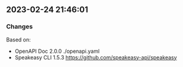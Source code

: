 

## 2023-02-24 21:46:01
### Changes
Based on:
- OpenAPI Doc 2.0.0 ./openapi.yaml
- Speakeasy CLI 1.5.3 https://github.com/speakeasy-api/speakeasy